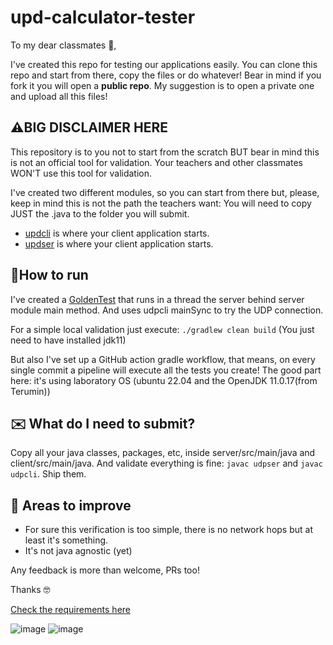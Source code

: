 # upd-calculator-tester
To my dear classmates 💖,

I've created this repo for testing our applications easily. You can clone this repo and start from there, copy the files or do whatever!
Bear in mind if you fork it you will open a **public repo**. My suggestion is to open a private one and upload all this files!

## ⚠️BIG DISCLAIMER HERE

This repository is to you not to start from the scratch BUT bear in mind this is not an official tool for validation.
Your teachers and other classmates WON'T use this tool for validation.

I've created two different modules, so you can start from there but, please, keep in mind this is not the path the teachers want: 
You will need to copy JUST the .java to the folder you will submit.

- [updcli](client/src/main/java/udpcli.java) is where your client application starts.
- [updser](server/src/main/java/udpser.java) is where your client application starts.

## 🏃How to run

I've created a [GoldenTest](src/test/java/GoldenTest.java) that runs in a thread the server behind server module main method.
And uses udpcli mainSync to try the UDP connection.

For a simple local validation just execute:
```./gradlew clean build```
(You just need to have installed jdk11)

But also I've set up a GitHub action gradle workflow, that means, on every single commit a pipeline will execute all the tests you create!
The good part here: it's using laboratory OS (ubuntu 22.04 and the OpenJDK 11.0.17(from Terumin))

## ✉️ What do I need to submit?

Copy all your java classes, packages, etc, inside server/src/main/java and client/src/main/java.
And validate everything is fine: `javac udpser` and `javac udpcli`.
Ship them.

## 🤔 Areas to improve

- For sure this verification is too simple, there is no network hops but at least it's something.
- It's not java agnostic (yet)


Any feedback is more than welcome, PRs too!

Thanks 🤓

[Check the requirements here](REQUIREMENTS.md)

![image](img/1.png)
![image](img/2.png)
